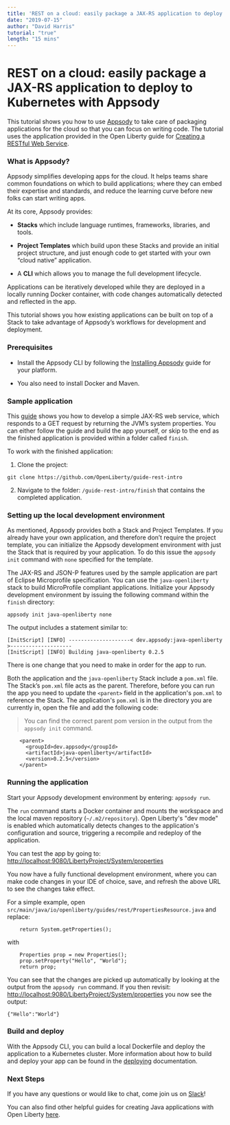 ```yaml
---
title: 'REST on a cloud: easily package a JAX-RS application to deploy to Kubernetes with Appsody'
date: "2019-07-15"
author: "David Harris"
tutorial: "true"
length: "15 mins"
---
```


# REST on a cloud: easily package a JAX-RS application to deploy to Kubernetes with Appsody

This tutorial shows you how to use [Appsody](https://appsody.dev) to take care of packaging applications for the cloud so that you can focus on writing code. The tutorial uses the application provided in the Open Liberty guide for [Creating a RESTful Web Service](https://openliberty.io/guides/rest-intro.html).

### What is Appsody?

Appsody simplifies developing apps for the cloud. It helps teams share common foundations on which to build applications; where they can embed their expertise and standards, and reduce the learning curve before new folks can start writing apps.

At its core, Appsody provides:

* **Stacks** which include language runtimes, frameworks, libraries, and tools.

* **Project Templates** which build upon these Stacks and provide an initial project structure, and just enough code to get started with your own “cloud native” application.

* A **CLI** which allows you to manage the full development lifecycle.

Applications can be iteratively developed while they are deployed in a locally running Docker container, with code changes automatically detected and reflected in the app.

This tutorial shows you how existing applications can be built on top of a Stack to take advantage of Appsody’s workflows for development and deployment.

### Prerequisites

* Install the Appsody CLI by following the [Installing Appsody](https://appsody.dev/docs/getting-started/installation) guide for your platform.

* You also need to install Docker and Maven.

### Sample application

This [guide](https://openliberty.io/guides/rest-intro.html) shows you how to develop a simple JAX-RS web service, which responds to a GET request by returning the JVM’s system properties. You can either follow the guide and build the app yourself, or skip to the end as the finished application is provided within a folder called `finish`.

To work with the finished application:

1. Clone the project:

```
git clone https://github.com/OpenLiberty/guide-rest-intro
```

2. Navigate to the folder: `/guide-rest-intro/finish` that contains the completed application.

### Setting up the local development environment

As mentioned, Appsody provides both a Stack and Project Templates. If you already have your own application, and therefore don’t require the project template, you can initialize the Appsody development environment with just the Stack that is required by your application. To do this issue the `appsody init` command with `none` specified for the template.

The JAX-RS and JSON-P features used by the sample application are part of Eclipse Microprofile specification. You can use the `java-openliberty` stack to build MicroProfile compliant applications. Initialize your Appsody development environment by issuing the following command within the `finish` directory:

```
appsody init java-openliberty none
```

The output includes a statement similar to:

```
[InitScript] [INFO] --------------------< dev.appsody:java-openliberty >--------------------
[InitScript] [INFO] Building java-openliberty 0.2.5
```

There is one change that you need to make in order for the app to run.

Both the application and the `java-openliberty` Stack include a `pom.xml` file. The Stack’s `pom.xml` file acts as the parent. Therefore, before you can run the app you need to update the `<parent>` field in the application's `pom.xml` to reference the Stack. The application's `pom.xml` is in the directory you are currently in, open the file and add the following code:

> You can find the correct parent pom version in the output from the `appsody init` command.

```
    <parent>
      <groupId>dev.appsody</groupId>
      <artifactId>java-openliberty</artifactId>
      <version>0.2.5</version>
    </parent>
```

### Running the application

Start your Appsody development environment by entering: `appsody run`.

The `run` command starts a Docker container and mounts the workspace and the local maven repository (`~/.m2/repository`). Open Liberty's "dev mode" is enabled which automatically detects changes to the application's configuration and source, triggering a recompile and redeploy of the application.

You can test the app by going to:
[http://localhost:9080/LibertyProject/System/properties](http://localhost:9080/LibertyProject/System/properties)

You now have a fully functional development environment, where you can make code changes in your IDE of choice, save, and refresh the above URL to see the changes take effect.

For a simple example, open `src/main/java/io/openliberty/guides/rest/PropertiesResource.java` and replace:

```
    return System.getProperties();
```

with 

```
    Properties prop = new Properties();
    prop.setProperty("Hello", "World");
    return prop;
```

You can see that the changes are picked up automatically by looking at the output from the `appsody run` command. If you then revisit: [http://localhost:9080/LibertyProject/System/properties](http://localhost:9080/LibertyProject/System/properties) you now see the output:

```
{"Hello":"World"}
```

### Build and deploy

With the Appsody CLI, you can build a local Dockerfile and deploy the application to a Kubernetes cluster. More information about how to build and deploy your app can be found in the [deploying](https://appsody.dev/docs/using-appsody/building-and-deploying) documentation.

### Next Steps

If you have any questions or would like to chat, come join us on [Slack](http://appsody-slack.eu-gb.mybluemix.net/)!

You can also find other helpful guides for creating Java applications with Open Liberty [here](https://openliberty.io/guides).
